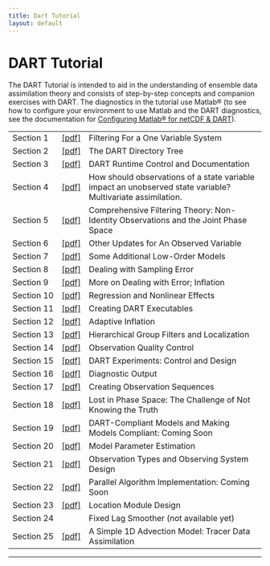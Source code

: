 ```yaml
---
title: Dart Tutorial
layout: default
---
```


# DART Tutorial

The DART Tutorial is intended to aid in the understanding of ensemble
data assimilation theory and consists of step-by-step concepts and
companion exercises with DART. The diagnostics in the tutorial use
Matlab® (to see how to configure your environment to use Matlab and the
DART diagnostics, see the documentation for
[Configuring Matlab® for netCDF & DART](http://www.image.ucar.edu/DAReS/DART/DART2_Documentation.php#configure_matlab)).

|            |               |              |
| ---------- | ------------- | ------------ |
| Section 1 | [\[pdf\]](../tutorials/section_01.pdf) | Filtering For a One Variable System |
| Section 2 | [\[pdf\]](../tutorials/section_02.pdf) | The DART Directory Tree |
| Section 3 | [\[pdf\]](../tutorials/section_03.pdf) | DART Runtime Control and Documentation |
| Section 4 | [\[pdf\]](../tutorials/section_04.pdf) | How should observations of a state variable impact an unobserved state variable? Multivariate assimilation. |
| Section 5 | [\[pdf\]](../tutorials/section_05.pdf) | Comprehensive Filtering Theory: Non-Identity Observations and the Joint Phase Space |
| Section 6 | [\[pdf\]](../tutorials/section_06.pdf) | Other Updates for An Observed Variable |
| Section 7 | [\[pdf\]](../tutorials/section_07.pdf) | Some Additional Low-Order Models |
| Section 8 | [\[pdf\]](../tutorials/section_08.pdf) | Dealing with Sampling Error |
| Section 9 | [\[pdf\]](../tutorials/section_09.pdf) | More on Dealing with Error; Inflation |
| Section 10 | [\[pdf\]](../tutorials/section_10.pdf) | Regression and Nonlinear Effects |
| Section 11 | [\[pdf\]](../tutorials/section_11.pdf) | Creating DART Executables |
| Section 12 | [\[pdf\]](../tutorials/section_12.pdf) | Adaptive Inflation |
| Section 13 | [\[pdf\]](../tutorials/section_13.pdf) | Hierarchical Group Filters and Localization |
| Section 14 | [\[pdf\]](../tutorials/section_14.pdf) | Observation Quality Control |
| Section 15 | [\[pdf\]](../tutorials/section_15.pdf) | DART Experiments: Control and Design |
| Section 16 | [\[pdf\]](../tutorials/section_16.pdf) | Diagnostic Output |
| Section 17 | [\[pdf\]](../tutorials/section_17.pdf) | Creating Observation Sequences |
| Section 18 | [\[pdf\]](../tutorials/section_18.pdf) | Lost in Phase Space: The Challenge of Not Knowing the Truth |
| Section 19 | [\[pdf\]](../tutorials/section_19.pdf) | DART-Compliant Models and Making Models Compliant: Coming Soon |
| Section 20 | [\[pdf\]](../tutorials/section_20.pdf) | Model Parameter Estimation |
| Section 21 | [\[pdf\]](../tutorials/section_21.pdf) | Observation Types and Observing System Design |
| Section 22 | [\[pdf\]](../tutorials/section_22.pdf) | Parallel Algorithm Implementation: Coming Soon |
| Section 23 | [\[pdf\]](../tutorials/section_23.pdf) | Location Module Design |
| Section 24 |                           | Fixed Lag Smoother (not available yet) |
| Section 25 | [\[pdf\]](../tutorials/section_25.pdf) | A Simple 1D Advection Model: Tracer Data Assimilation |

<span id="Legalese"></span>

-----
